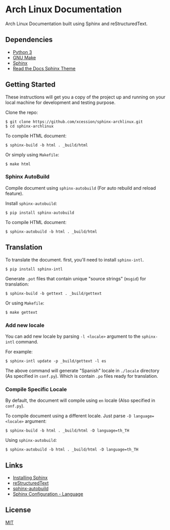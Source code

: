# Arch Linux Documentation

Arch Linux Documentation built using Sphinx and reStructuredText.

## Dependencies

* [Python 3](https://www.python.org)
* [GNU Make](https://www.gnu.org/software/make)
* [Sphinx](https://www.sphinx-doc.org/en/master/usage/installation.html)
* [Read the Docs Sphinx Theme](https://sphinx-rtd-theme.readthedocs.io)

## Getting Started

These instructions will get you a copy of the project up and running on your local machine for development and testing purpose.

Clone the repo:

```
$ git clone https://github.com/xcession/sphinx-archlinux.git
$ cd sphinx-archlinux
```

To compile HTML document:

```
$ sphinx-build -b html . _build/html
```

Or simply using `Makefile`:

```
$ make html
```

### Sphinx AutoBuild

Compile document using `sphinx-autobuild` (For auto rebuild and reload feature).

Install `sphinx-autobuild`:

```
$ pip install sphinx-autobuild
```

To compile HTML document:

```
$ sphinx-autobuild -b html . _build/html
```

## Translation

To translate the document. first, you'll need to install `sphinx-intl`.

```
$ pip install sphinx-intl
```

Generate `.pot` files that contain unique "source strings" (`msgid`) for translation:

```
$ sphinx-build -b gettext . _build/gettext
```

Or using `Makefile`:

```
$ make gettext
```

### Add new locale

You can add new locale by parsing `-l <locale>` argument to the `sphinx-intl` command.

For example:

```
$ sphinx-intl update -p _build/gettext -l es
```

The above command will generate "Spanish" locale in `./locale` directory (As specified in `conf.py`). Which is contain `.po` files ready for translation.

### Compile Specific Locale

By default, the document will compile using `en` locale (Also specified in `conf.py`).

To compile document using a different locale. Just parse `-D language=<locale>` argument:

```
$ sphinx-build -b html . _build/html -D language=th_TH
```

Using `sphinx-autobuild`:

```
$ sphinx-autobuild -b html . _build/html -D language=th_TH
```

## Links
* [Installing Sphinx](https://www.sphinx-doc.org/en/master/usage/installation.html)
* [reStructuredText](https://www.sphinx-doc.org/en/master/usage/restructuredtext/index.html)
* [sphinx-autobuild](https://github.com/executablebooks/sphinx-autobuild)
* [Sphinx Configuration - Language](https://www.sphinx-doc.org/en/master/usage/configuration.html#confval-language)

## License
[MIT](/LICENSE)
